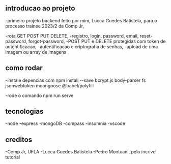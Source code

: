 ## introducao ao projeto

-primeiro projeto backend feito por mim, Lucca Guedes Batistela, para o processo trainee 2023/2 da Comp Jr,

-rota GET POST PUT DELETE,
-registro, login, password, email, reset-password, forgot-password,
-POST PUT e DELETE protegidas com token de autentificacao,
-autentificacao e criptografia de senhas,
-upload de uma imagem ou array de imagens

## como rodar

-instale depencias com
npm install --save bcrypt.js body-parser fs jsonwebtoken moongoose @babel/polyfill

-rode o comando
npm run serve

## tecnologias

-node
-express
-mongoDB
-compass
-insomnia
-vscode

## creditos

-Comp Jr, UFLA
-Lucca Guedes Batistela
-Pedro Montuani, pelo incrivel tutorial
